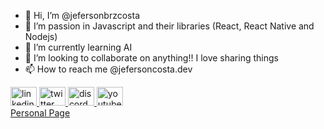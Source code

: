 - 👋 Hi, I’m @jefersonbrzcosta
- 👀 I’m passion in Javascript and their libraries (React, React Native and Nodejs)
- 🌱 I’m currently learning AI
- 💞️ I’m looking to collaborate on anything!! I love sharing things
- 📫 How to reach me @jefersoncosta.dev

<div align="left">
  <a href="https://www.linkedin.com/in/jefersoncosta/" target="_blank" rel="noopener noreferrer">
  <img src="https://raw.githubusercontent.com/maurodesouza/profile-readme-generator/master/src/assets/icons/social/linkedin/default.svg" width="42" height="30" alt="linkedin logo"  />
  </a>
  <a href="https://twitter.com/jefersoncostabr" target="_blank" rel="noopener noreferrer">
  <img src="https://raw.githubusercontent.com/maurodesouza/profile-readme-generator/master/src/assets/icons/social/twitter/default.svg" width="42" height="30" alt="twitter logo"  />
  </a>
  <a href="https://discordapp.com/users/jefersoncosta.dev#8359" target="_blank" rel="noopener noreferrer">
  <img src="https://raw.githubusercontent.com/maurodesouza/profile-readme-generator/master/src/assets/icons/social/discord/default.svg" width="42" height="30" alt="discord logo"  /> </a>
  <a href="https://www.facebook.com/jefersoncosta.brz" target="_blank" rel="noopener noreferrer">
  <img src="https://raw.githubusercontent.com/maurodesouza/profile-readme-generator/master/src/assets/icons/social/facebook/default.svg" width="42" height="30" alt="youtube logo"  /> </a>
  <div>  <a href="https://jefersoncosta.dev" target="_blank" rel="noopener noreferrer">
 Personal Page
  </a></div>
</div>

###


